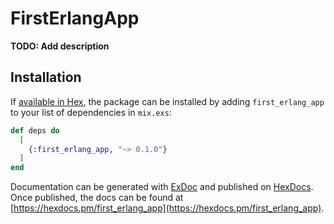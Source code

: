 # FirstErlangApp

**TODO: Add description**

## Installation

If [available in Hex](https://hex.pm/docs/publish), the package can be installed
by adding `first_erlang_app` to your list of dependencies in `mix.exs`:

```elixir
def deps do
  [
    {:first_erlang_app, "~> 0.1.0"}
  ]
end
```

Documentation can be generated with [ExDoc](https://github.com/elixir-lang/ex_doc)
and published on [HexDocs](https://hexdocs.pm). Once published, the docs can
be found at [https://hexdocs.pm/first_erlang_app](https://hexdocs.pm/first_erlang_app).

